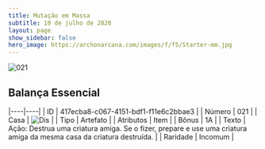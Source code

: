 ```yaml
---
title: Mutação em Massa
subtitle: 10 de julho de 2020
layout: page
show_sidebar: false
hero_image: https://archonarcana.com/images/f/f5/Starter-mm.jpg
---
```


![021](https://cdn.keyforgegame.com/media/card_front/pt/479_021_8QVHW9797XP4_pt.png)

## Balança Essencial

|----|----|
| ID | 417ecba8-c067-4151-bdf1-f11e6c2bbae3 |
| Número | 021 |
| Casa | ![Dis](https://archonarcana.com/images/thumb/e/e8/Dis.png/22px-Dis.png "Dis") |
| Tipo | Artefato |
| Atributos | Item |
| Bônus | 1A |
| Texto | Ação: Destrua uma criatura amiga. Se o fizer, prepare e use uma criatura amiga da mesma casa da criatura destruída. |
| Raridade | Incomum |
